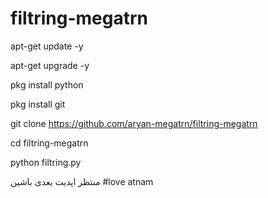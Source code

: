 # filtring-megatrn
apt-get update -y

apt-get upgrade -y

pkg install python 

pkg install git

git clone https://github.com/aryan-megatrn/filtring-megatrn

cd filtring-megatrn 

python filtring.py

منتظر اپدیت بعدی باشین
#love atnam
